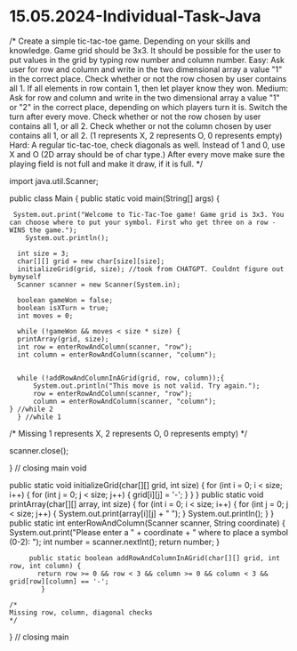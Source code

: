 # 15.05.2024-Individual-Task-Java


/*
Create a simple tic-tac-toe game. Depending on your skills and knowledge.
Game grid should be 3x3. It should be possible for the user to put values in the grid by typing row number and column number.
Easy: Ask user for row and column and write in the two dimensional array a value "1" in the correct place.
Check whether or not the row chosen by user contains all 1.
If all elements in row contain 1, then let player know they won.
Medium: Ask for row and column and write in the two dimensional array a value "1" or "2" in the correct place, depending on which players turn it is. Switch the turn after every move.
Check whether or not the row chosen by user contains all 1, or all 2.
Check whether or not the column chosen by user contains all 1, or all 2.
(1 represents X, 2 represents O, 0 represents empty)
Hard: A regular tic-tac-toe, check diagonals as well. Instead of 1 and 0, use X and O (2D array should be of char type.)
After every move make sure the playing field is not full and make it draw, if it is full.
*/ 

import java.util.Scanner;

public class Main {
  public static void main(String[] args) {

     System.out.print("Welcome to Tic-Tac-Toe game! Game grid is 3x3. You can choose where to put your symbol. First who get three on a row - WINS the game.");
        System.out.println(); 
 
      int size = 3;
      char[][] grid = new char[size][size];
      initializeGrid(grid, size); //took from CHATGPT. Couldnt figure out bymyself
      Scanner scanner = new Scanner(System.in);

      boolean gameWon = false;
      boolean isXTurn = true;
      int moves = 0;

      while (!gameWon && moves < size * size) {
      printArray(grid, size);
      int row = enterRowAndColumn(scanner, "row");
      int column = enterRowAndColumn(scanner, "column");
    
          
      while (!addRowAndColumnInAGrid(grid, row, column));{
          System.out.println("This move is not valid. Try again.");
          row = enterRowAndColumn(scanner, "row");
          column = enterRowAndColumn(scanner, "column");
    } //while 2
      } //while 1

      
/* Missing
1 represents X, 2 represents O, 0 represents empty)
*/
      
  
scanner.close();
      
  } // closing main void 
    
   public static void initializeGrid(char[][] grid, int size) {
        for (int i = 0; i < size; i++) {
            for (int j = 0; j < size; j++) {
                grid[i][j] = '-';
            }
        }
    }
        public static void printArray(char[][] array, int size) {
        for (int i = 0; i < size; i++) {
            for (int j = 0; j < size; j++) {
                System.out.print(array[i][j] + " ");
            }
            System.out.println();
        }
    }
        public static int enterRowAndColumn(Scanner scanner, String coordinate) {
            System.out.print("Please enter a " + coordinate + " where to place a symbol (0-2): ");
             int number = scanner.nextInt();
             return number;
    }
  
         public static boolean addRowAndColumnInAGrid(char[][] grid, int row, int column) {
           return row >= 0 && row < 3 && column >= 0 && column < 3 && grid[row][column] == '-'; 
            }

    /* 
    Missing row, column, diagonal checks 
    */ 
        
   } // closing main 


    

  

       
  

        
  
      
  


